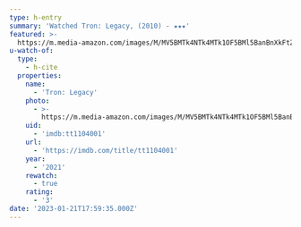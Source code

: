 ```yaml
---
type: h-entry
summary: 'Watched Tron: Legacy, (2010) - ★★★'
featured: >-
  https://m.media-amazon.com/images/M/MV5BMTk4NTk4MTk1OF5BMl5BanBnXkFtZTcwNTE2MDIwNA@@._V1_SX300.jpg
u-watch-of:
  type:
    - h-cite
  properties:
    name:
      - 'Tron: Legacy'
    photo:
      - >-
        https://m.media-amazon.com/images/M/MV5BMTk4NTk4MTk1OF5BMl5BanBnXkFtZTcwNTE2MDIwNA@@._V1_SX300.jpg
    uid:
      - 'imdb:tt1104001'
    url:
      - 'https://imdb.com/title/tt1104001'
    year:
      - '2021'
    rewatch:
      - true
    rating:
      - '3'
date: '2023-01-21T17:59:35.000Z'
---
```

